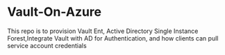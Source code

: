 # Vault-On-Azure
This repo is to provision Vault Ent, Active Directory Single Instance Forest,Integrate Vault with AD for Authentication, and how clients can pull service account credentials
